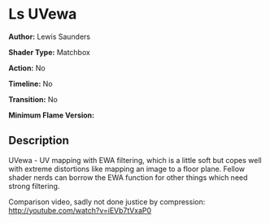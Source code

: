 # Ls UVewa

**Author:** Lewis Saunders

**Shader Type:** Matchbox

**Action:** No

**Timeline:** No

**Transition:** No

**Minimum Flame Version:** 


## Description
UVewa - UV mapping with EWA filtering, which is a little soft but copes well with extreme distortions like mapping an image to a floor plane.  Fellow shader nerds can borrow the EWA function for other things which need strong filtering.

Comparison video, sadly not done justice by compression: http://youtube.com/watch?v=iEVb7tVxaP0
